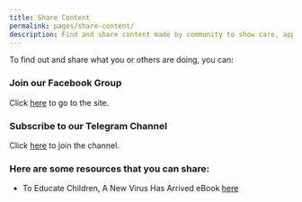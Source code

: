 ```yaml
---
title: Share Content
permalink: pages/share-content/
description: Find and share content made by community to show care, appreciation and hope.
---
```


To find out and share what you or others are doing, you can:
### Join our Facebook Group 
Click <a href="https://www.facebook.com/groups/193720638381555">here</a> to go to the site.
### Subscribe to our Telegram Channel
Click <a href="https://t.me/joinchat/AAAAAE9SFl2mvOXMzmzgyA">here</a> to join the channel.
### Here are some resources that you can share: 
* To Educate Children, A New Virus Has Arrived eBook
<a href="https://info.etonhouse.com.sg/a-new-virus-has-arrived-ebook">here</a>
